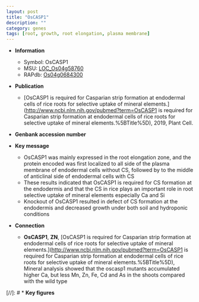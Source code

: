 ```yaml
---
layout: post
title: "OsCASP1"
description: ""
category: genes
tags: [root, growth, root elongation, plasma membrane]
---
```


* **Information**  
    + Symbol: OsCASP1  
    + MSU: [LOC_Os04g58760](http://rice.plantbiology.msu.edu/cgi-bin/ORF_infopage.cgi?orf=LOC_Os04g58760)  
    + RAPdb: [Os04g0684300](http://rapdb.dna.affrc.go.jp/viewer/gbrowse_details/irgsp1?name=Os04g0684300)  

* **Publication**  
    + [OsCASP1 is required for Casparian strip formation at endodermal cells of rice roots for selective uptake of mineral elements.](http://www.ncbi.nlm.nih.gov/pubmed?term=OsCASP1 is required for Casparian strip formation at endodermal cells of rice roots for selective uptake of mineral elements.%5BTitle%5D), 2019, Plant Cell.

* **Genbank accession number**  

* **Key message**  
    + OsCASP1 was mainly expressed in the root elongation zone, and the protein encoded was first localized to all side of the plasma membrane of endodermal cells without CS, followed by to the middle of anticlinal side of endodermal cells with CS
    + These results indicated that OsCASP1 is required for CS formation at the endodermis and that the CS in rice plays an important role in root selective uptake of mineral elements especially Ca and Si
    + Knockout of OsCASP1 resulted in defect of CS formation at the endodermis and decreased growth under both soil and hydroponic conditions

* **Connection**  
    + __OsCASP1__, __ZN__, [OsCASP1 is required for Casparian strip formation at endodermal cells of rice roots for selective uptake of mineral elements.](http://www.ncbi.nlm.nih.gov/pubmed?term=OsCASP1 is required for Casparian strip formation at endodermal cells of rice roots for selective uptake of mineral elements.%5BTitle%5D),  Mineral analysis showed that the oscasp1 mutants accumulated higher Ca, but less Mn, Zn, Fe, Cd and As in the shoots compared with the wild type

[//]: # * **Key figures**  


